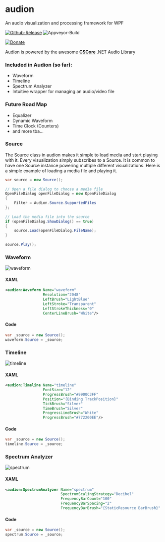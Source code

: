 # audion
An audio visualization and processing framework for WPF

[![Github-Release](https://img.shields.io/github/release/audion/rubidium.svg)](https://github.com/tjscience/audion/releases)
![Appveyor-Build](https://ci.appveyor.com/api/projects/status/github/tjscience/audion?svg=true)

[![Donate](https://pledgie.com/campaigns/33441.png?skin_name=chrome)](https://pledgie.com/campaigns/33441)

Audion is powered by the awesome **[CSCore](https://github.com/filoe/cscore)** .NET Audio Library

### Included in Audion (so far):

* Waveform
* Timeline
* Spectrum Analyzer
* Intuitive wrapper for managing an audio/video file

### Future Road Map

* Equalizer
* Dynamic Waveform
* Time Clock (Counters)
* and more tba...

### Source

The Source class in audion makes it simple to load media and start playing with it. Every visualization simply subscribes to a Source. It is common to have one Source instance powering multiple different visualizations. Here is a simple example of loading a media file and playing it.

```C#
var source = new Source();
    
// Open a file dialog to choose a media file
OpenFileDialog openFileDialog = new OpenFileDialog
{
    Filter = Audion.Source.SupportedFiles
};
        
// Load the media file into the source
if (openFileDialog.ShowDialog() == true)
{
    source.Load(openFileDialog.FileName);
}
    
source.Play();
```    
    
### Waveform

![waveform](https://cloud.githubusercontent.com/assets/3706870/22753981/f62a8342-ee0b-11e6-8a75-adb744b969ed.png)

#### XAML

```XML
<audion:Waveform Name="waveform" 
                 Resolution="2048"
                 LeftBrush="LightBlue"                     
                 LeftStroke="Transparent"
                 LeftStrokeThickness="0"
                 CenterLineBrush="White"/>
```

#### Code

```C#
var _source = new Source();
waveform.Source = _source;
```

### Timeline

![timeline](https://cloud.githubusercontent.com/assets/3706870/22754270/03c1ad68-ee0d-11e6-80bd-edeb34a8ab9e.png)

#### XAML

```XML
<audion:Timeline Name="timeline" 
                 FontSize="12" 
                 ProgressBrush="#9900C3FF"
                 Position="{Binding TrackPosition}"
                 TickBrush="Silver"
                 TimeBrush="Silver"
                 ProgressLineBrush="White"
                 ProgressBrush="#772200EE"/>
```

#### Code

```C#
var _source = new Source();
timeline.Source = _source;
```
    
### Spectrum Analyzer

![spectrum](https://cloud.githubusercontent.com/assets/3706870/22754485/abd235fe-ee0d-11e6-848f-c4b5500c9c52.png)

#### XAML

```XML
<audion:SpectrumAnalyzer Name="spectrum" 
                         SpectrumScalingStrategy="Decibel"
                         FrequencyBarCount="100" 
                         FrequencyBarSpacing="2" 
                         FrequencyBarBrush="{StaticResource BarBrush}" />
```

#### Code

```C#
var _source = new Source();
spectrum.Source = _source;
```

    
